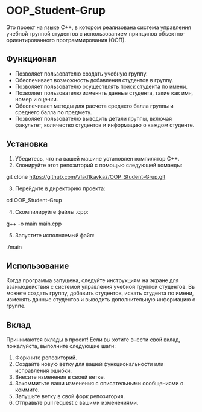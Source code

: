 

# OOP_Student-Grup

Это проект на языке C++, в котором реализована система управления учебной группой студентов с использованием принципов объектно-ориентированного программирования (ООП).

## Функционал

- Позволяет пользователю создать учебную группу.
- Обеспечивает возможность добавления студентов в группу.
- Позволяет пользователю осуществлять поиск студента по имени.
- Позволяет пользователю изменять данные студента, такие как имя, номер и оценки.
- Обеспечивает методы для расчета среднего балла группы и среднего балла по предмету.
- Позволяет пользователю выводить детали группы, включая факультет, количество студентов и информацию о каждом студенте.

## Установка

1. Убедитесь, что на вашей машине установлен компилятор C++.
2. Клонируйте этот репозиторий с помощью следующей команды:

git clone https://github.com/Vlad1kavkaz/OOP_Student-Grup.git

3. Перейдите в директорию проекта:

cd OOP_Student-Grup

4. Скомпилируйте файлы .cpp:

g++ -o main main.cpp

5. Запустите исполняемый файл:

./main

## Использование

Когда программа запущена, следуйте инструкциям на экране для взаимодействия с системой управления учебной группой студентов. Вы можете создать группу, добавить студентов, искать студента по имени, изменять данные студентов и выводить дополнительную информацию о группе.

## Вклад

Принимаются вклады в проект! Если вы хотите внести свой вклад, пожалуйста, выполните следующие шаги:

1. Форкните репозиторий.
2. Создайте новую ветку для вашей функциональности или исправления ошибки.
3. Внесите изменения в своей ветке.
4. Закоммитьте ваши изменения с описательными сообщениями о коммите.
5. Запушьте ветку в свой форк репозитория.
6. Отправьте pull request с вашими изменениями.


